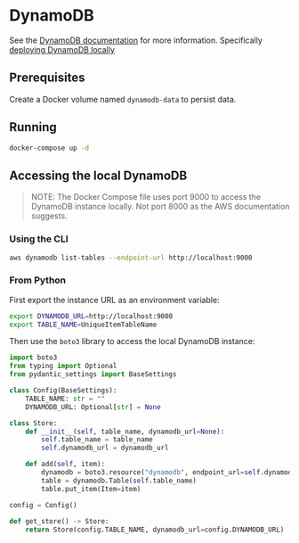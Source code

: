 # DynamoDB


See the [DynamoDB documentation](https://docs.aws.amazon.com/amazondynamodb/latest/developerguide/Introduction.html) for more information.
Specifically [deploying DynamoDB locally](https://docs.aws.amazon.com/amazondynamodb/latest/developerguide/DynamoDBLocal.DownloadingAndRunning.html)

## Prerequisites
Create a Docker volume named `dynamodb-data` to persist data.

## Running

```bash
docker-compose up -d
```

## Accessing the local DynamoDB

> NOTE: The Docker Compose file uses port 9000 to access the DynamoDB instance locally. Not port 8000 as the AWS documentation suggests.

### Using the CLI

```bash
aws dynamodb list-tables --endpoint-url http://localhost:9000
```

### From Python

First export the instance URL as an environment variable:
```bash
export DYNAMODB_URL=http://localhost:9000
export TABLE_NAME=UniqueItemTableName
```

Then use the `boto3` library to access the local DynamoDB instance:

```python
import boto3
from typing import Optional
from pydantic_settings import BaseSettings

class Config(BaseSettings):
    TABLE_NAME: str = ""
    DYNAMODB_URL: Optional[str] = None

class Store:
    def __init__(self, table_name, dynamodb_url=None):
        self.table_name = table_name
        self.dynamodb_url = dynamodb_url

    def add(self, item):
        dynamodb = boto3.resource("dynamodb", endpoint_url=self.dynamodb_url)
        table = dynamodb.Table(self.table_name)
        table.put_item(Item=item)

config = Config()
        
def get_store() -> Store:
    return Store(config.TABLE_NAME, dynamodb_url=config.DYNAMODB_URL)
```